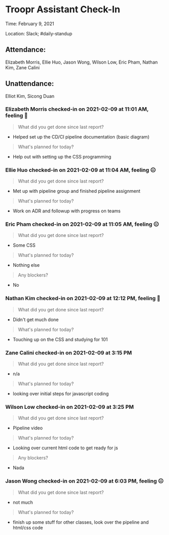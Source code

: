 # Troopr Assistant Check-In
Time: February 9, 2021

Location: Slack; #daily-standup

## Attendance:

Elizabeth Morris, Ellie Huo, Jason Wong, Wilson Low, Eric Pham, Nathan Kim, Zane Calini

## Unattendance:
Elliot Kim, Sicong Duan


### Elizabeth Morris checked-in on  2021-02-09 at 11:01 AM, feeling :slightly_smiling_face:
> What did you get done since last report?
- Helped set up the CD/CI pipeline documentation (basic diagram)
> What's planned for today?
- Help out with setting up the CSS programming

### Ellie Huo checked-in on  2021-02-09 at 11:04 AM, feeling :neutral_face:
> What did you get done since last report?
- Met up with pipeline group and finished pipeline assignment
> What's planned for today?
- Work on ADR and followup with progress on teams

### Eric Pham checked-in on  2021-02-09 at 11:05 AM, feeling :neutral_face:
> What did you get done since last report?
- Some CSS
> What's planned for today?
- Nothing else
> Any blockers?
- No

### Nathan Kim checked-in on  2021-02-09 at 12:12 PM, feeling :slightly_frowning_face:
> What did you get done since last report?
- Didn't get much done
> What's planned for today?
- Touching up on the CSS and studying for 101

### Zane Calini checked-in on  2021-02-09 at 3:15 PM
> What did you get done since last report?
- n/a
> What's planned for today?
- looking over initial steps for javascript coding

### Wilson Low checked-in on  2021-02-09 at 3:25 PM
> What did you get done since last report?
- Pipeline video
> What's planned for today?
- Looking over current html code to get ready for js
> Any blockers?
- Nada

### Jason Wong checked-in on  2021-02-09 at 6:03 PM, feeling :neutral_face:
> What did you get done since last report?
- not much
> What's planned for today?
- finish up some stuff for other classes, look over the pipeline and html/css code
